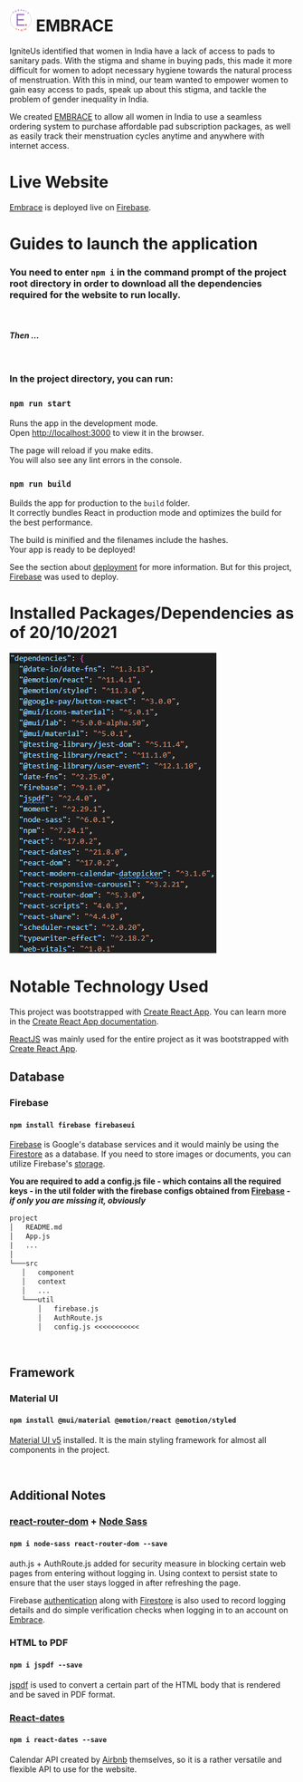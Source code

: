 # <img src="./src/asset/images/logo.png" style="width: 40px"> EMBRACE 

IgniteUs identified that women in India have a lack of access to pads to sanitary pads. With the stigma and shame in buying pads, this made it more difficult for women to adopt necessary hygiene towards the natural process of menstruation. With this in mind, our team wanted to empower women to gain easy access to pads, speak up about this stigma, and tackle the problem of gender inequality in India.

We created [EMBRACE](https://embrace-b75f7.web.app/) to allow all women in India to use a seamless ordering system to purchase affordable pad subscription packages, as well as easily track their menstruation cycles anytime and anywhere with internet access.

# Live Website
[Embrace](https://embrace-b75f7.web.app/) is deployed live on [Firebase](https://firebase.google.com/docs/hosting).

# Guides to launch the application

### You need to enter `npm i` in the command prompt of the project root directory in order to download all the dependencies required for the website to run locally.

<br />

#### <i>Then ...</i>

<br />

### In the project directory, you can run:

### `npm run start`

Runs the app in the development mode.\
Open [http://localhost:3000](http://localhost:3000) to view it in the browser.

The page will reload if you make edits.\
You will also see any lint errors in the console.

### `npm run build`

Builds the app for production to the `build` folder.\
It correctly bundles React in production mode and optimizes the build for the best performance.

The build is minified and the filenames include the hashes.\
Your app is ready to be deployed!

See the section about [deployment](https://facebook.github.io/create-react-app/docs/deployment) for more information. But for this project, [Firebase](https://firebase.google.com/docs/hosting) was used to deploy.

# Installed Packages/Dependencies as of 20/10/2021
<img src="./public/images/Dependency.png">

<br />

# Notable Technology Used

This project was bootstrapped with [Create React App](https://github.com/facebook/create-react-app). You can learn more in the [Create React App documentation](https://facebook.github.io/create-react-app/docs/getting-started).

[ReactJS](https://reactjs.org/) was mainly used for the entire project as it was bootstrapped with [Create React App](https://github.com/facebook/create-react-app).

## <b>Database</b>
### Firebase
#### `npm install firebase firebaseui`
[Firebase](https://firebase.google.com/docs/web/setup) is Google's database services and it would mainly be using the [Firestore](https://firebase.google.com/docs/firestore/quickstart) as a database. If you need to store images or documents, you can utilize Firebase's [storage](https://firebase.google.com/docs/storage).

<strong>You are required to add a config.js file - which contains all the required keys - in the util folder with the firebase configs obtained from [Firebase](https://firebase.google.com/docs/web/setup) - <i>if only you are missing it, obviously</i> </strong>
```
project
│   README.md
│   App.js
|   ...
│
└───src
   │   component
   │   context
   │   ...
   └───util
       │   firebase.js
       │   AuthRoute.js
       │   config.js <<<<<<<<<<<

```

<br />

## <b>Framework</b>
### Material UI
#### `npm install @mui/material @emotion/react @emotion/styled`  
[Material UI v5](https://mui.com/getting-started/installation/) installed. It is the main styling framework for almost all components in the project.

<br />

## Additional Notes 
### [react-router-dom](https://reactrouter.com/web/guides/quick-start) + [Node Sass](https://www.npmjs.com/package/node-sass) 
#### `npm i node-sass react-router-dom --save`

auth.js + AuthRoute.js added for security measure in blocking certain web pages from entering without logging in. Using context to persist state to ensure that the user stays logged in after refreshing the page.

Firebase [authentication](https://firebase.google.com/docs/auth) along with [Firestore](https://firebase.google.com/docs/firestore) is also used to record logging details and do simple verification checks when logging in to an account on [Embrace](https://embrace-b75f7.web.app/).

### HTML to PDF
#### `npm i jspdf --save`
[jspdf](https://www.npmjs.com/package/jspdf) is used to convert a certain part of the HTML body that is rendered and be saved in PDF format.

### [React-dates](https://github.com/airbnb/react-dates)
#### `npm i react-dates --save`
Calendar API created by [Airbnb](https://www.airbnb.com.sg/) themselves, so it is a rather versatile and flexible API to use for the website.

